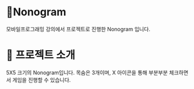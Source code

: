 # 🎲Nonogram
모바일프로그래밍 강의에서 프로젝트로 진행한 Nonogram 입니다.

# 📑 프로젝트 소개
5X5 크기의 Nonogram입니다. 목숨은 3개이며, X 아이콘을 통해 부분부분 체크하면서 게임을 진행할 수 있습니다.
